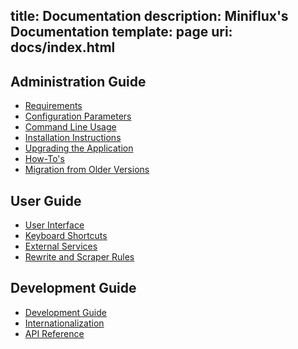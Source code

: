 title: Documentation
description: Miniflux's Documentation
template: page
uri: docs/index.html
---
## Administration Guide

- [Requirements](requirements.html)
- [Configuration Parameters](configuration.html)
- [Command Line Usage](cli.html)
- [Installation Instructions](installation.html)
- [Upgrading the Application](upgrade.html)
- [How-To's](howto.html)
- [Migration from Older Versions](migration.html)

## User Guide

- [User Interface](ui.html)
- [Keyboard Shortcuts](keyboard_shortcuts.html)
- [External Services](services.html)
- [Rewrite and Scraper Rules](rules.html)

## Development Guide

- [Development Guide](development.html)
- [Internationalization](i18n.html)
- [API Reference](api.html)
